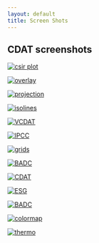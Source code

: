 ```yaml
---
layout: default
title: Screen Shots
---
```


##  CDAT screenshots

[ ![csir plot](media/images/csir_s.jpg) ](media/images/csir.gif)

[ ![overlay](media/images/overlay_2s.jpg) ](media/images/overlay_2.jpg)

[ ![projection](media/images/projection_2s.jpg) ](media/images/projection_2.jpg)

[ ![isolines](media/images/CDAT2s.jpg) ](media/images/CDAT2.jpg)

[ ![VCDAT](media/images/vcdat2s.jpg) ](media/images/vcdat2.jpg)

[ ![IPCC](media/images/IPCC_figures_s.jpg) ](media/images/IPCC_figures.jpg)

[ ![grids](media/images/grids_s.jpg) ](media/images/grids.jpg)

[ ![BADC](media/images/BADC_data_extractor_s.jpg) ](media/images/BADC_data_extractor.jpg)

[ ![CDAT](media/images/CDAT_architecture3s.jpg) ](media/images/CDAT_architecture3.jpg)

[ ![ESG](media/images/esg2s.jpg) ](media/images/esg2.jpg)

[ ![BADC](media/images/BADCs.jpg) ](media/images/BADC.jpg)

[ ![colormap](media/images/colormap_s.jpg) ](media/images/colormap.jpg)

[ ![thermo](media/images/thermo_package_s.jpg) ](media/images/thermo_package.jpg)
